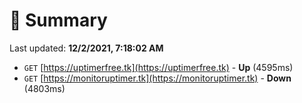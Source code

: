 # 📖 Summary
Last updated: **12/2/2021, 7:18:02 AM**

- `GET` [https://uptimerfree.tk](https://uptimerfree.tk) - **Up** (4595ms)
- `GET` [https://monitoruptimer.tk](https://monitoruptimer.tk) - **Down** (4803ms)
